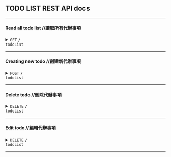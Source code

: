 ## TODO LIST REST API docs 

------------------------------------------------------------------
#### Read all todo list  //讀取所有代辦事項

<details>
 <summary><code>GET</code> <code><b>/</b></code> <code>
todoList</code></summary>

##### Parameters

> None

##### Responses

> | http code     | content-type                      | response                                                            |
> |---------------|-----------------------------------|---------------------------------------------------------------------|
> | `201`         | `text/plain;charset=UTF-8`        | `讀取代辦事項成功`                                |
> | `400`         | `application/json`                | `{"code":"400","message":"讀取代辦事項失敗"}`                            |
> | `405`         | `text/html;charset=utf-8`         | None                                                                |


</details>

------------------------------------------------------------------------------------------



#### Creating new todo  //創建新代辦事項

<details>
 <summary><code>POST</code> <code><b>/</b></code> <code>
todoList</code></summary>

##### Parameters

> | name      |  type     | data type               | description                                                           |
> |-----------|-----------|-------------------------|-----------------------------------------------------------------------|
> | content      |  required | String  | N/A  |

##### Responses

> | http code     | content-type                      | response                                                            |
> |---------------|-----------------------------------|---------------------------------------------------------------------|
> | `201`         | `text/plain;charset=UTF-8`        | `新建代辦事項成功`                                |
> | `400`         | `application/json`                | `{"code":"400","message":"新建代辦事項失敗"}`                            |
> | `405`         | `text/html;charset=utf-8`         | None                                                                |


</details>

------------------------------------------------------------------------------------------

#### Delete todo  //刪除代辦事項

<details>
 <summary><code>DELETE</code> <code><b>/</b></code> <code>
todoList</code></summary>

##### Parameters

> | name      |  type     | data type               | description                                                           |
> |-----------|-----------|-------------------------|-----------------------------------------------------------------------|
> | ID      |  required | Number  | N/A  |


##### Responses

> | http code     | content-type                      | response                                                            |
> |---------------|-----------------------------------|---------------------------------------------------------------------|
> | `201`         | `text/plain;charset=UTF-8`        | `刪除代辦事項成功`                                |
> | `400`         | `application/json`                | `{"code":"400","message":"刪除代辦事項失敗"}`                            |
> | `405`         | `text/html;charset=utf-8`         | None                                                                |


</details>

------------------------------------------------------------------------------------------

#### Edit todo  //編輯代辦事項

<details>
 <summary><code>DELETE</code> <code><b>/</b></code> <code>
todoList</code></summary>

##### Parameters

> | name      |  type     | data type               | description                                                           |
> |-----------|-----------|-------------------------|-----------------------------------------------------------------------|
> | ID      |  required | Number  | N/A  |
> | content      |  required | String  | N/A  |


##### Responses

> | http code     | content-type                      | response                                                            |
> |---------------|-----------------------------------|---------------------------------------------------------------------|
> | `201`         | `text/plain;charset=UTF-8`        | `編輯代辦事項成功`                                |
> | `400`         | `application/json`                | `{"code":"400","message":"編輯代辦事項失敗"}`                            |
> | `405`         | `text/html;charset=utf-8`         | None                                                                |


</details>

------------------------------------------------------------------------------------------